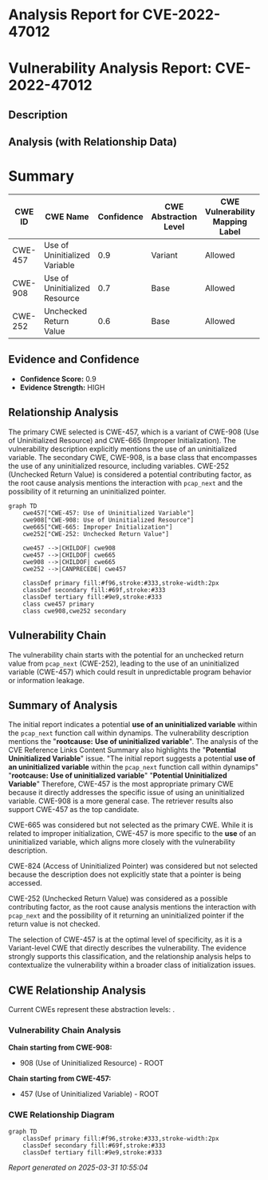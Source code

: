 # Analysis Report for CVE-2022-47012

# Vulnerability Analysis Report: CVE-2022-47012

## Description



## Analysis (with Relationship Data)

# Summary
| CWE ID | CWE Name | Confidence | CWE Abstraction Level | CWE Vulnerability Mapping Label | CWE-Vulnerability Mapping Notes |
|---|---|---|---|---|---|
| CWE-457 | Use of Uninitialized Variable | 0.9 | Variant | Allowed | Primary CWE |
| CWE-908 | Use of Uninitialized Resource | 0.7 | Base | Allowed | Secondary Candidate |
| CWE-252 | Unchecked Return Value | 0.6 | Base | Allowed | Secondary Candidate |

## Evidence and Confidence

*   **Confidence Score:** 0.9
*   **Evidence Strength:** HIGH

## Relationship Analysis
The primary CWE selected is CWE-457, which is a variant of CWE-908 (Use of Uninitialized Resource) and CWE-665 (Improper Initialization). The vulnerability description explicitly mentions the use of an uninitialized variable. The secondary CWE, CWE-908, is a base class that encompasses the use of any uninitialized resource, including variables. CWE-252 (Unchecked Return Value) is considered a potential contributing factor, as the root cause analysis mentions the interaction with `pcap_next` and the possibility of it returning an uninitialized pointer.

```mermaid
graph TD
    cwe457["CWE-457: Use of Uninitialized Variable"]
    cwe908["CWE-908: Use of Uninitialized Resource"]
    cwe665["CWE-665: Improper Initialization"]
    cwe252["CWE-252: Unchecked Return Value"]
    
    cwe457 -->|CHILDOF| cwe908
    cwe457 -->|CHILDOF| cwe665
    cwe908 -->|CHILDOF| cwe665
    cwe252 -->|CANPRECEDE| cwe457

    classDef primary fill:#f96,stroke:#333,stroke-width:2px
    classDef secondary fill:#69f,stroke:#333
    classDef tertiary fill:#9e9,stroke:#333
    class cwe457 primary
    class cwe908,cwe252 secondary
```

## Vulnerability Chain
The vulnerability chain starts with the potential for an unchecked return value from `pcap_next` (CWE-252), leading to the use of an uninitialized variable (CWE-457) which could result in unpredictable program behavior or information leakage.

## Summary of Analysis
The initial report indicates a potential **use of an uninitialized variable** within the `pcap_next` function call within dynamips. The vulnerability description mentions the "**rootcause:** **Use of uninitialized variable**". The analysis of the CVE Reference Links Content Summary also highlights the "**Potential Uninitialized Variable**" issue.
"The initial report suggests a potential **use of an uninitialized variable** within the `pcap_next` function call within dynamips"
"**rootcause:** **Use of uninitialized variable**"
"**Potential Uninitialized Variable**"
Therefore, CWE-457 is the most appropriate primary CWE because it directly addresses the specific issue of using an uninitialized variable. CWE-908 is a more general case. The retriever results also support CWE-457 as the top candidate.

CWE-665 was considered but not selected as the primary CWE. While it is related to improper initialization, CWE-457 is more specific to the **use** of an uninitialized variable, which aligns more closely with the vulnerability description.

CWE-824 (Access of Uninitialized Pointer) was considered but not selected because the description does not explicitly state that a pointer is being accessed.

CWE-252 (Unchecked Return Value) was considered as a possible contributing factor, as the root cause analysis mentions the interaction with `pcap_next` and the possibility of it returning an uninitialized pointer if the return value is not checked.

The selection of CWE-457 is at the optimal level of specificity, as it is a Variant-level CWE that directly describes the vulnerability. The evidence strongly supports this classification, and the relationship analysis helps to contextualize the vulnerability within a broader class of initialization issues.


## CWE Relationship Analysis

Current CWEs represent these abstraction levels: .


### Vulnerability Chain Analysis

**Chain starting from CWE-908:**
- 908 (Use of Uninitialized Resource) - ROOT


**Chain starting from CWE-457:**
- 457 (Use of Uninitialized Variable) - ROOT



### CWE Relationship Diagram

```mermaid
graph TD
    classDef primary fill:#f96,stroke:#333,stroke-width:2px
    classDef secondary fill:#69f,stroke:#333
    classDef tertiary fill:#9e9,stroke:#333
```



*Report generated on 2025-03-31 10:55:04*
